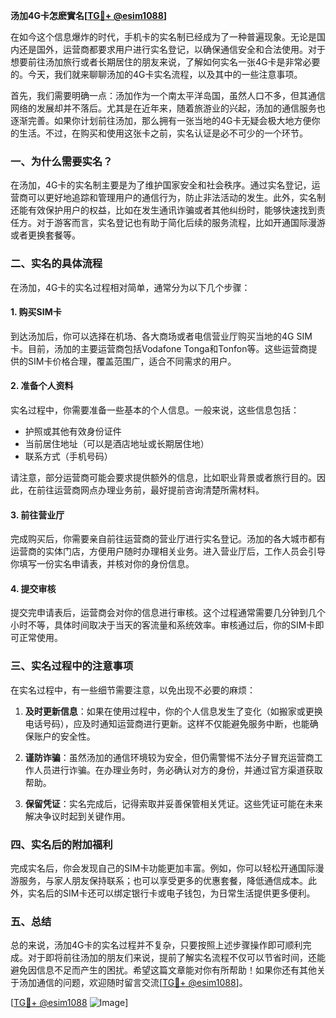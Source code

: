 **汤加4G卡怎麽實名[[TG💪+ @esim1088](https://t.me/s/esim1088)]**

在如今这个信息爆炸的时代，手机卡的实名制已经成为了一种普遍现象。无论是国内还是国外，运营商都要求用户进行实名登记，以确保通信安全和合法使用。对于想要前往汤加旅行或者长期居住的朋友来说，了解如何实名一张4G卡是非常必要的。今天，我们就来聊聊汤加的4G卡实名流程，以及其中的一些注意事项。

首先，我们需要明确一点：汤加作为一个南太平洋岛国，虽然人口不多，但其通信网络的发展却并不落后。尤其是在近年来，随着旅游业的兴起，汤加的通信服务也逐渐完善。如果你计划前往汤加，那么拥有一张当地的4G卡无疑会极大地方便你的生活。不过，在购买和使用这张卡之前，实名认证是必不可少的一个环节。

### **一、为什么需要实名？**

在汤加，4G卡的实名制主要是为了维护国家安全和社会秩序。通过实名登记，运营商可以更好地追踪和管理用户的通信行为，防止非法活动的发生。此外，实名制还能有效保护用户的权益，比如在发生通讯诈骗或者其他纠纷时，能够快速找到责任方。对于游客而言，实名登记也有助于简化后续的服务流程，比如开通国际漫游或者更换套餐等。

### **二、实名的具体流程**

在汤加，4G卡的实名过程相对简单，通常分为以下几个步骤：

#### **1. 购买SIM卡**

到达汤加后，你可以选择在机场、各大商场或者电信营业厅购买当地的4G SIM卡。目前，汤加的主要运营商包括Vodafone Tonga和Tonfon等。这些运营商提供的SIM卡价格合理，覆盖范围广，适合不同需求的用户。

#### **2. 准备个人资料**

实名过程中，你需要准备一些基本的个人信息。一般来说，这些信息包括：

- 护照或其他有效身份证件
- 当前居住地址（可以是酒店地址或长期居住地）
- 联系方式（手机号码）

请注意，部分运营商可能会要求提供额外的信息，比如职业背景或者旅行目的。因此，在前往运营商网点办理业务前，最好提前咨询清楚所需材料。

#### **3. 前往营业厅**

完成购买后，你需要亲自前往运营商的营业厅进行实名登记。汤加的各大城市都有运营商的实体门店，方便用户随时办理相关业务。进入营业厅后，工作人员会引导你填写一份实名申请表，并核对你的身份信息。

#### **4. 提交审核**

提交完申请表后，运营商会对你的信息进行审核。这个过程通常需要几分钟到几个小时不等，具体时间取决于当天的客流量和系统效率。审核通过后，你的SIM卡即可正常使用。

### **三、实名过程中的注意事项**

在实名过程中，有一些细节需要注意，以免出现不必要的麻烦：

1. **及时更新信息**：如果在使用过程中，你的个人信息发生了变化（如搬家或更换电话号码），应及时通知运营商进行更新。这样不仅能避免服务中断，也能确保账户的安全性。
   
2. **谨防诈骗**：虽然汤加的通信环境较为安全，但仍需警惕不法分子冒充运营商工作人员进行诈骗。在办理业务时，务必确认对方的身份，并通过官方渠道获取帮助。

3. **保留凭证**：实名完成后，记得索取并妥善保管相关凭证。这些凭证可能在未来解决争议时起到关键作用。

### **四、实名后的附加福利**

完成实名后，你会发现自己的SIM卡功能更加丰富。例如，你可以轻松开通国际漫游服务，与家人朋友保持联系；也可以享受更多的优惠套餐，降低通信成本。此外，实名后的SIM卡还可以绑定银行卡或电子钱包，为日常生活提供更多便利。

### **五、总结**

总的来说，汤加4G卡的实名过程并不复杂，只要按照上述步骤操作即可顺利完成。对于即将前往汤加的朋友们来说，提前了解实名流程不仅可以节省时间，还能避免因信息不足而产生的困扰。希望这篇文章能对你有所帮助！如果你还有其他关于汤加通信的问题，欢迎随时留言交流[[TG💪+ @esim1088](https://t.me/s/esim1088)]。

[[TG💪+ @esim1088](https://t.me/s/esim1088) ![Image](https://i.postimg.cc/4NQfJmqS/Snipaste-2025-05-13-00-14-12.png)]